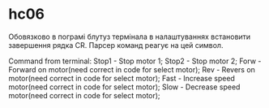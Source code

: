# hc06
Обовязково в пограмі блутуз термінала в налаштуваннях встановити завершення рядка CR.
Парсер команд реагує на цей символ.


Command from terminal:
Stop1 - Stop motor 1;
Stop2 - Stop motor 2;
Forw - Forward on motor(need correct in code for select motor);
Rev - Revers on motor(need correct in code for select motor);
Fast - Increase speed motor(need correct in code for select motor);
Slow - Decrease speed motor(need correct in code for select motor);
